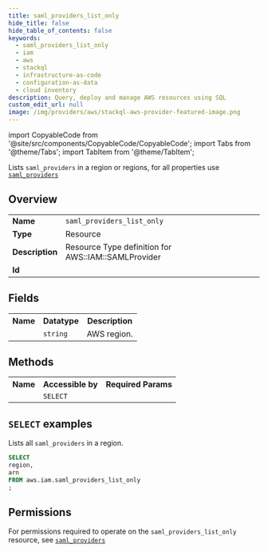 ```yaml
---
title: saml_providers_list_only
hide_title: false
hide_table_of_contents: false
keywords:
  - saml_providers_list_only
  - iam
  - aws
  - stackql
  - infrastructure-as-code
  - configuration-as-data
  - cloud inventory
description: Query, deploy and manage AWS resources using SQL
custom_edit_url: null
image: /img/providers/aws/stackql-aws-provider-featured-image.png
---
```


import CopyableCode from '@site/src/components/CopyableCode/CopyableCode';
import Tabs from '@theme/Tabs';
import TabItem from '@theme/TabItem';

Lists <code>saml_providers</code> in a region or regions, for all properties use <a href="/providers/aws/serviceName/saml_providers/"><code>saml_providers</code></a>

## Overview
<table><tbody>
<tr><td><b>Name</b></td><td><code>saml_providers_list_only</code></td></tr>
<tr><td><b>Type</b></td><td>Resource</td></tr>
<tr><td><b>Description</b></td><td>Resource Type definition for AWS::IAM::SAMLProvider</td></tr>
<tr><td><b>Id</b></td><td><CopyableCode code="aws.iam.saml_providers_list_only" /></td></tr>
</tbody></table>

## Fields
<table><tbody><tr><th>Name</th><th>Datatype</th><th>Description</th></tr><tr><td><CopyableCode code="region" /></td><td><code>string</code></td><td>AWS region.</td></tr>
</tbody></table>

## Methods

<table><tbody>
  <tr>
    <th>Name</th>
    <th>Accessible by</th>
    <th>Required Params</th>
  </tr>
  <tr>
    <td><CopyableCode code="list_resources" /></td>
    <td><code>SELECT</code></td>
    <td><CopyableCode code="region" /></td>
  </tr>
</tbody></table>

## `SELECT` examples
Lists all <code>saml_providers</code> in a region.
```sql
SELECT
region,
arn
FROM aws.iam.saml_providers_list_only
;
```


## Permissions

For permissions required to operate on the <code>saml_providers_list_only</code> resource, see <a href="/providers/aws/iam/saml_providers/#permissions"><code>saml_providers</code></a>

